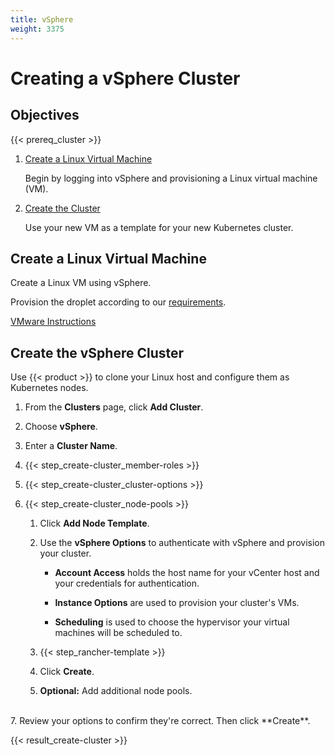 ```yaml
---
title: vSphere
weight: 3375
---
```


# Creating a vSphere Cluster

## Objectives

{{< prereq_cluster >}}

1.	[Create a Linux Virtual Machine](#create-a-linux-virtual-machine)

	Begin by logging into vSphere and provisioning a Linux virtual machine (VM).

2. [Create the Cluster](#create-the-vsphere-cluster)

	Use your new VM as a template for your new Kubernetes cluster.

## Create a Linux Virtual Machine

Create a Linux VM using vSphere.

Provision the droplet according to our [requirements](../setup/requirements.md).

[VMware Instructions](https://docs.vmware.com/en/VMware-vSphere/6.5/com.vmware.vsphere.vm_admin.doc/GUID-39D19B2B-A11C-42AE-AC80-DDA8682AB42C.html)

## Create the vSphere Cluster

Use {{< product >}} to clone your Linux host and configure them as Kubernetes nodes.

1. From the **Clusters** page, click **Add Cluster**.

2. Choose **vSphere**.

3. Enter a **Cluster Name**.

4. {{< step_create-cluster_member-roles >}}

5. {{< step_create-cluster_cluster-options >}}

6. {{< step_create-cluster_node-pools >}}

	1.	Click **Add Node Template**.

	2.	Use the **vSphere Options** to authenticate with vSphere and provision your cluster.

		- **Account Access** holds the host name for your vCenter host and your credentials for authentication.

		- **Instance Options** are used to provision your cluster's VMs.

		- **Scheduling** is used to choose the hypervisor your virtual machines will be scheduled to.

	3. {{< step_rancher-template >}}

	4. Click **Create**.

	5. **Optional:** Add additional node pools.

<br/>
7. Review your options to confirm they're correct. Then click **Create**.

{{< result_create-cluster >}}
